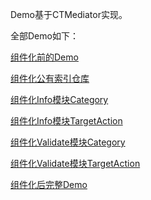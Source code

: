 Demo基于CTMediator实现。

全部Demo如下：

[组件化前的Demo](https://gitee.com/tbzgarnett/BeforeZujianhuaDemo.git)

[组件化公有索引仓库](https://gitee.com/tbzgarnett/TBZTargetActionDemoSpec.git)

[组件化Info模块Category](https://gitee.com/tbzgarnett/ZujianhuaDemoInfoCategoryKit.git)

[组件化Info模块TargetAction](https://gitee.com/tbzgarnett/ZujianhuaDemoInfoKit.git)

[组件化Validate模块Category](https://gitee.com/tbzgarnett/ZujianhuaDemoValidateCategoryKit.git)

[组件化Validate模块TargetAction](https://gitee.com/tbzgarnett/ZujianhuaDemoValidateKit.git)

[组件化后完整Demo](https://gitee.com/tbzgarnett/AfterZujianhuaDemo.git)
